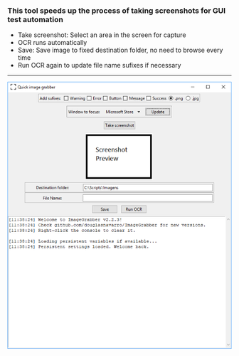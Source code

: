 ### This tool speeds up the process of taking screenshots for GUI test automation

- Take screenshot: Select an area in the screen for capture
- OCR runs automatically
- Save: Save image to fixed destination folder, no need to browse every time
- Run OCR again to update file name sufixes if necessary
---
<p align="center"><img src="https://github.com/douglasnavarro/ImageGrabber/blob/master/image-grabber-overview.png"/></p>